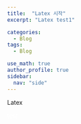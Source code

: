 ```yaml
---
title:  "Latex 시작"
excerpt: "Latex test1"

categories:
  - Blog
tags:
  - Blog

use_math: true
author_profile: true
sidebar:
  nav: "side"
---
```


Latex 

<p1 style="color:white"> test </p1>
<!-- 
$$
\mathrm{i} \hbar \partial_t \Psi = - \frac{\hbar^{2} }{2m_{e}} \nabla^{2} \Psi + V \Psi
$$

test jekyll
<u1>
{% for post in site.posts %}
  <li>
    <a href="{{ post.url }}">
       {{ post.title }}
    </a>
  </li>
{% endfor %}
</u1>
{% for math_member in site.math %}
  <h2>
    <a href="{{ math_member.url }}">
       {{ math_member.math_subject }}
    </a>
    <p1>
  </h2>
{% endfor %} -->
